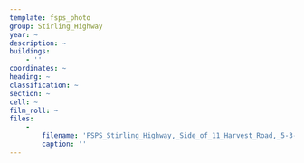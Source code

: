 ```yaml
---
template: fsps_photo
group: Stirling_Highway
year: ~
description: ~
buildings:
    - ''
coordinates: ~
heading: ~
classification: ~
section: ~
cell: ~
film_roll: ~
files:
    -
        filename: 'FSPS_Stirling_Highway,_Side_of_11_Harvest_Road,_5-3-C.png'
        caption: ''
---
```

